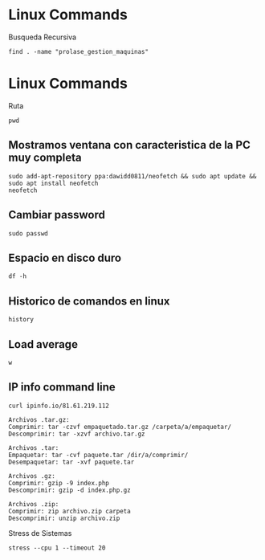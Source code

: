 # Linux Commands

Busqueda Recursiva
```
find . -name "prolase_gestion_maquinas"
```


# Linux Commands

Ruta
```
pwd
```

## Mostramos ventana con caracteristica de la PC muy completa
```
sudo add-apt-repository ppa:dawidd0811/neofetch && sudo apt update && sudo apt install neofetch
neofetch
```

## Cambiar password
```
sudo passwd
```

## Espacio en disco duro
``` 
df -h
``` 

## Historico de comandos en linux
``` 
history
```  

## Load average
```  
w
```  

## IP info command line
```  
curl ipinfo.io/81.61.219.112
```  

```  
Archivos .tar.gz:
Comprimir: tar -czvf empaquetado.tar.gz /carpeta/a/empaquetar/
Descomprimir: tar -xzvf archivo.tar.gz

Archivos .tar:
Empaquetar: tar -cvf paquete.tar /dir/a/comprimir/
Desempaquetar: tar -xvf paquete.tar

Archivos .gz:
Comprimir: gzip -9 index.php
Descomprimir: gzip -d index.php.gz

Archivos .zip:
Comprimir: zip archivo.zip carpeta
Descomprimir: unzip archivo.zip
``` 
Stress de Sistemas
```  
stress --cpu 1 --timeout 20
```  
